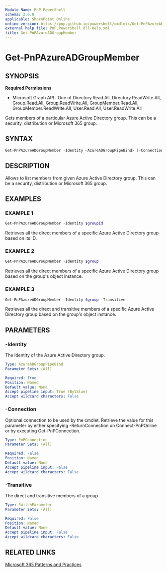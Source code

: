 ```yaml
---
Module Name: PnP.PowerShell
schema: 2.0.0
applicable: SharePoint Online
online version: https://pnp.github.io/powershell/cmdlets/Get-PnPAzureADGroupMember.html
external help file: PnP.PowerShell.dll-Help.xml
title: Get-PnPAzureADGroupMember
---
```

  
# Get-PnPAzureADGroupMember

## SYNOPSIS

**Required Permissions**

  * Microsoft Graph API : One of Directory.Read.All, Directory.ReadWrite.All, Group.Read.All, Group.ReadWrite.All, GroupMember.Read.All, GroupMember.ReadWrite.All, User.Read.All, User.ReadWrite.All

Gets members of a particular Azure Active Directory group. This can be a security, distribution or Microsoft 365 group.

## SYNTAX

```powershell
Get-PnPAzureADGroupMember -Identity <AzureADGroupPipeBind> [-Connection <PnPConnection>] [-Transitive]
```

## DESCRIPTION

Allows to list members from given Azure Active Directory group. This can be a security, distribution or Microsoft 365 group.

## EXAMPLES

### EXAMPLE 1
```powershell
Get-PnPAzureADGroupMember -Identity $groupId
```

Retrieves all the direct members of a specific Azure Active Directory group based on its ID.

### EXAMPLE 2
```powershell
Get-PnPAzureADGroupMember -Identity $group
```

Retrieves all the direct members of a specific Azure Active Directory group based on the group's object instance.

### EXAMPLE 3
```powershell
Get-PnPAzureADGroupMember -Identity $group -Transitive
```

Retrieves all the direct and transitive members of a specific Azure Active Directory group based on the group's object instance.

## PARAMETERS

### -Identity
The Identity of the Azure Active Directory group.

```yaml
Type: AzureADGroupPipeBind
Parameter Sets: (All)

Required: True
Position: Named
Default value: None
Accept pipeline input: True (ByValue)
Accept wildcard characters: False
```

### -Connection
Optional connection to be used by the cmdlet. Retrieve the value for this parameter by either specifying -ReturnConnection on Connect-PnPOnline or by executing Get-PnPConnection.

```yaml
Type: PnPConnection
Parameter Sets: (All)

Required: False
Position: Named
Default value: None
Accept pipeline input: False
Accept wildcard characters: False
```

### -Transitive
The direct and transitive members of a group

```yaml
Type: SwitchParameter
Parameter Sets: (All)

Required: False
Position: Named
Default value: None
Accept pipeline input: False
Accept wildcard characters: False
```

## RELATED LINKS

[Microsoft 365 Patterns and Practices](https://aka.ms/m365pnp)